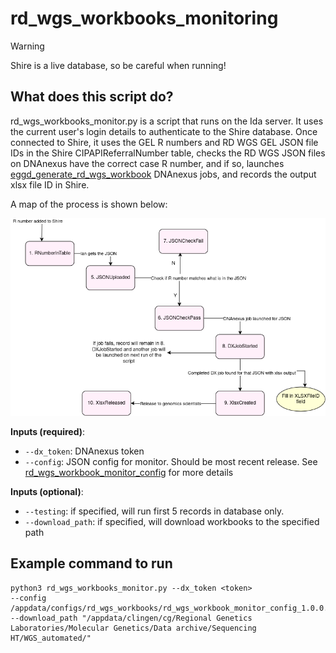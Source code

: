 # rd_wgs_workbooks_monitoring

> [!WARNING]  
> Shire is a live database, so be careful when running!

## What does this script do?
rd_wgs_workbooks_monitor.py is a script that runs on the Ida server. It uses the current user's login details to authenticate to the Shire database. Once connected to Shire, it uses the GEL R numbers and RD WGS GEL JSON file IDs in the Shire CIPAPIReferralNumber table, checks the RD WGS JSON files on DNAnexus have the correct case R number, and if so, launches [eggd_generate_rd_wgs_workbook](https://github.com/eastgenomics/eggd_generate_rd_wgs_workbook) DNAnexus jobs, and records the output xlsx file ID in Shire.

A map of the process is shown below:

![Image of workflow](RD_WGS_Shire_workflow.png)

**Inputs (required)**:
* `--dx_token`: DNAnexus token
* `--config`: JSON config for monitor. Should be most recent release. See [rd_wgs_workbook_monitor_config](https://github.com/eastgenomics/rd_wgs_workbook_monitor_config) for more details

**Inputs (optional)**:
* `--testing`: if specified, will run first 5 records in database only.
* `--download_path`: if specified, will download workbooks to the specified path


## Example command to run
```
python3 rd_wgs_workbooks_monitor.py --dx_token <token>
--config /appdata/configs/rd_wgs_workbooks/rd_wgs_workbook_monitor_config_1.0.0.json
--download_path "/appdata/clingen/cg/Regional Genetics Laboratories/Molecular Genetics/Data archive/Sequencing HT/WGS_automated/"
```
